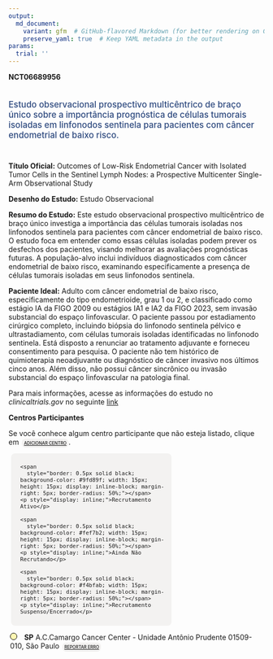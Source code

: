 ```yaml
---
output: 
  md_document:
    variant: gfm  # GitHub-flavored Markdown (for better rendering on GitHub)
    preserve_yaml: true  # Keep YAML metadata in the output
params:
  trial: ''
---
```


<script async src="https://scripts.simpleanalyticscdn.com/latest.js"></script>

**NCT06689956**

<div style="padding: 5px 5px 5px 0px; font-size: 1.20em; font-weight: 500; color: #2E4A7F; text-align: left; margin-bottom: 20px">

Estudo observacional prospectivo multicêntrico de braço único sobre a
importância prognóstica de células tumorais isoladas em linfonodos
sentinela para pacientes com câncer endometrial de baixo risco.

</div>

**Título Oficial:** Outcomes of Low-Risk Endometrial Cancer with
Isolated Tumor Cells in the Sentinel Lymph Nodes: a Prospective
Multicenter Single-Arm Observational Study

**Desenho do Estudo:** Estudo Observacional

**Resumo do Estudo:** Este estudo observacional prospectivo
multicêntrico de braço único investiga a importância das células
tumorais isoladas nos linfonodos sentinela para pacientes com câncer
endometrial de baixo risco. O estudo foca em entender como essas células
isoladas podem prever os desfechos dos pacientes, visando melhorar as
avaliações prognósticas futuras. A população-alvo inclui indivíduos
diagnosticados com câncer endometrial de baixo risco, examinando
especificamente a presença de células tumorais isoladas em seus
linfonodos sentinela.

**Paciente Ideal:** Adulto com câncer endometrial de baixo risco,
especificamente do tipo endometrioide, grau 1 ou 2, e classificado como
estágio IA da FIGO 2009 ou estágios IA1 e IA2 da FIGO 2023, sem invasão
substancial do espaço linfovascular. O paciente passou por estadiamento
cirúrgico completo, incluindo biópsia do linfonodo sentinela pélvico e
ultrastadiamento, com células tumorais isoladas identificadas no
linfonodo sentinela. Está disposto a renunciar ao tratamento adjuvante e
forneceu consentimento para pesquisa. O paciente não tem histórico de
quimioterapia neoadjuvante ou diagnóstico de câncer invasivo nos últimos
cinco anos. Além disso, não possui câncer sincrônico ou invasão
substancial do espaço linfovascular na patologia final.

Para mais informações, acesse as informações do estudo no
*clinicaltrials.gov* no seguinte
[link](https://clinicaltrials.gov/ct2/show/NCT06689956)

**Centros Participantes**

Se você conhece algum centro participante que não esteja listado, clique
em
<span style="color: #2E4A7F; margin-left: 2px; padding: 4px; background-color: #f3f2f1; border-radius: 8px; font-weight: 500; font-size: 0.6em"><a
href="https://cancertrialsbr.shinyapps.io/formsapp?study_nct_id=NCT06689956&amp;location_id=N%2FA&amp;location_full_name=N%2FA&amp;form_type=Adicionar%20Centro"
target="_blank">ADICIONAR CENTRO</a></span>.

<div style="margin-bottom: 8px; margin-left: 5px; padding: 8px; max-width: 300px; background-color: #f3f2f1; border-radius: 8px; font-size: 0.9em">

<div style="margin-left: 10px;">

    <span 
      style="border: 0.5px solid black; background-color: #9fd89f; width: 15px; height: 15px; display: inline-block; margin-right: 5px; border-radius: 50%;"></span>
    <p style="display: inline;">Recrutamento Ativo</p>

</div>

<div style="margin-left: 10px;">

    <span 
      style="border: 0.5px solid black; background-color: #fef7b2; width: 15px; height: 15px; display: inline-block; margin-right: 5px; border-radius: 50%;"></span>
    <p style="display: inline;">Ainda Não Recrutando</p>

</div>

<div style="margin-left: 10px;">

    <span 
      style="border: 0.5px solid black; background-color: #f4bfab; width: 15px; height: 15px; display: inline-block; margin-right: 5px; border-radius: 50%;"></span>
    <p style="display: inline;">Recrutamento Suspenso/Encerrado</p>

</div>

</div>

<div style="margin: 3px;">

<span style="border: 0.5px solid black; display: inline-block; width: 12px; height: 12px; border-radius: 50%; margin-right: 10px; padding-bottom: 0px; background-color: #fef7b2;"></span>
<b>SP</b> A.C.Camargo Cancer Center - Unidade Antônio Prudente
01509-010, São Paulo
<span style="color: #2E4A7F; margin-left: 2px; padding: 4px; background-color: #f3f2f1; border-radius: 8px; font-weight: 500; font-size: 0.6em"><a
href="https://cancertrialsbr.shinyapps.io/formsapp?study_nct_id=NCT06689956&amp;location_id=ACCAMARGOCANCERCENTERSAOPAULOBRAZIL&amp;location_full_name=A.C.Camargo%20Cancer%20Center%20-%20Unidade%20Ant%C3%B4nio%20Prudente%2C%2001509-010%2C%20S%C3%A3o%20Paulo&amp;form_type=Reportar%20Erro"
target="_blank">REPORTAR ERRO</a></span>

</div>
